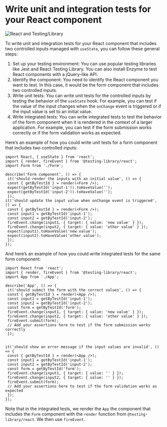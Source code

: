 # Write unit and integration tests for your React component

![React and Testing/Library](https://miro.medium.com/v2/resize:fit:875/1*sv-LTdcuXGM0O37yUAbPSw.png)

To write unit and integration tests for your React component that includes two controlled inputs managed with `useState`, you can follow these general steps:

1.  Set up your testing environment: You can use popular testing libraries like Jest and React Testing Library. You can also install Enzyme to test React components with a jQuery-like API.
2.  Identify the component: You need to identify the React component you want to test. In this case, it would be the form component that includes two controlled inputs.
3.  Write unit tests: You can write unit tests for the controlled inputs by testing the behavior of the `useState` hook. For example, you can test if the value of the input changes when the `onChange` event is triggered or if the input value is set to an initial value.
4.  Write integrated tests: You can write integrated tests to test the behavior of the form component when it is rendered in the context of a larger application. For example, you can test if the form submission works correctly or if the form validation works as expected.

Here’s an example of how you could write unit tests for a form component that includes two controlled inputs:

    import React, { useState } from 'react';
    import { render, fireEvent } from '@testing-library/react';
    import Form from './Form';

    describe('Form component', () => {
     it('should render the inputs with an initial value', () => {
     const { getByTestId } = render(<Form />);
     expect(getByTestId('input-1')).toHaveValue('');
     expect(getByTestId('input-2')).toHaveValue('');
     });
    it('should update the input value when onChange event is triggered', () => {
     const { getByTestId } = render(<Form />);
     const input1 = getByTestId('input-1');
     const input2 = getByTestId('input-2');
     fireEvent.change(input1, { target: { value: 'new value' } });
     fireEvent.change(input2, { target: { value: 'other value' } });
     expect(input1).toHaveValue('new value');
     expect(input2).toHaveValue('other value');
     });
    });

And here’s an example of how you could write integrated tests for the same form component:

    import React from 'react';
    import { render, fireEvent } from '@testing-library/react';
    import App from './App';

    describe('App', () => {
     it('should submit the form with the correct values', () => {
     const { getByTestId } = render(<App />);
     const input1 = getByTestId('input-1');
     const input2 = getByTestId('input-2');
     const form = getByTestId('form');
     fireEvent.change(input1, { target: { value: 'new value' } });
     fireEvent.change(input2, { target: { value: 'other value' } });
     fireEvent.submit(form);
     // Add your assertions here to test if the form submission works correctly
     });


    it('should show an error message if the input values are invalid', () => {
     const { getByTestId } = render(<App />);
     const input1 = getByTestId('input-1');
     const input2 = getByTestId('input-2');
     const form = getByTestId('form');
     fireEvent.change(input1, { target: { value: '' } });
     fireEvent.change(input2, { target: { value: '' } });
     fireEvent.submit(form);
     // Add your assertions here to test if the form validation works as expected
     });
    });

Note that in the integrated tests, we render the `App` the component that includes the `Form` component with the `render` function from `@testing-library/react`. We then use `fireEvent`.
